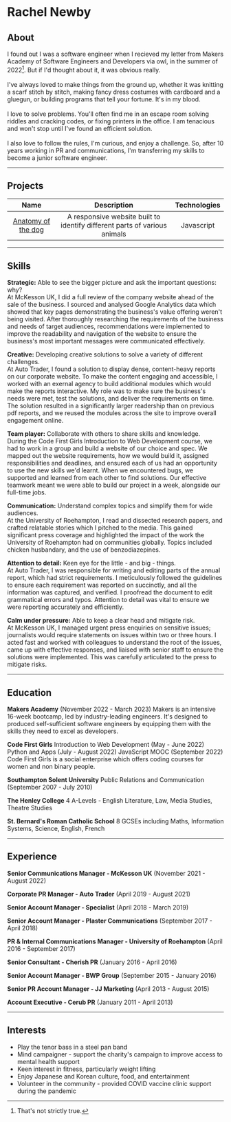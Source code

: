 # Rachel Newby

## About

I found out I was a software engineer when I recieved my letter from Makers Academy of Software Engineers and Developers via owl, in the summer of 2022[^1]. But if I'd thought about it, it was obvious really.
<br>
<br>
I've always loved to make things from the ground up, whether it was knitting a scarf stitch by stitch, making fancy dress costumes with cardboard and a gluegun, or building programs that tell your fortune. It's in my blood. 
<br>
<br>
I love to solve problems. You'll often find me in an escape room solving riddles and cracking codes, or fixing printers in the office. I am tenacious and won't stop until I've found an efficient solution.
<br>
<br>
I also love to follow the rules, I'm curious, and enjoy a challenge. So, after 10 years working in PR and communications, I'm transferring my skills to become a junior software engineer. 


[^1]: That's not strictly true.

---------------------------------------------
## Projects

| Name                 | Description                                                               | Technologies        |
|:--------------------:|:-------------------------------------------------------------------------:|:-------------------:|
|[Anatomy of the dog](https://github.com/rachelnewby/cfg-anatomy-of-the-dog-project.git)| A responsive website built to identify different parts of various animals | Javascript          |

--------------------------------------------
## Skills

**Strategic:** Able to see the bigger picture and ask the important questions: why?<br>
At McKesson UK, I did a full review of the company website ahead of the sale of the business. I sourced and analysed Google Analytics data which showed that key pages demonstrating the business's value offering weren't being visited. After thoroughly researching the requirements of the business and needs of target audiences, recommendations were implemented to improve the readability and navigation of the website to ensure the business's most important messages were communicated effectively. 

**Creative:** Developing creative solutions to solve a variety of different challenges.<br>
At Auto Trader, I found a solution to display dense, content-heavy reports on our corporate website. To make the content engaging and accessible, I worked with an exernal agency to build additional modules which would make the reports interactive. My role was to make sure the business's needs were met, test the solutions, and deliver the requirements on time. The solution resulted in a significantly larger readership than on previous pdf reports, and we reused the modules across the site to improve overall engagement online. 

**Team player:** Collaborate with others to share skills and knowledge.<br>
During the Code First Girls Introduction to Web Development course, we had to work in a group and build a website of our choice and spec. We mapped out the website requirements, how we would build it, assigned responsibilities and deadlines, and ensured each of us had an opportunity to use the new skills we'd learnt. When we encountered bugs, we supported and learned from each other to find solutions. Our effective teamwork meant we were able to build our project in a week, alongside our full-time jobs. 

**Communication:** Understand complex topics and simplify them for wide audiences.<br> 
At the University of Roehampton, I read and dissected research papers, and crafted relatable stories which I pitched to the media. This gained significant press coverage and highlighted the impact of the work the University of Roehampton had on communities globally. Topics included chicken husbandary, and the use of benzodiazepines. 

**Attention to detail:** Keen eye for the little - and big - things.<br>
At Auto Trader, I was responsible for writing and editing parts of the annual report, which had strict requirements. I meticulously followed the guidelines to ensure each requirement was reported on succinctly, and all the information was captured, and verified. I proofread the document to edit grammatical errors and typos. Attention to detail was vital to ensure we were reporting accurately and efficiently. 

**Calm under pressure:** Able to keep a clear head and mitigate risk.<br>
At McKesson UK, I managed urgent press enquiries on sensitive issues; journalists would require statements on issues within two or three hours. I acted fast and worked with colleagues to understand the root of the issues, came up with effective responses, and liaised with senior staff to ensure the solutions were implemented. This was carefully articulated to the press to mitigate risks. 


--------------------------------------------
## Education

**Makers Academy** 
(November 2022 - March 2023)
Makers is an intensive 16-week bootcamp, led by industry-leading engineers. It's designed to produced self-sufficient software engineers by equipping them with the skills they need to excel as developers. 

**Code First Girls** 
Introduction to Web Development (May - June 2022)
Python and Apps (July - August 2022)
JavaScript MOOC (September 2022)
Code First Girls is a social enterprise which offers coding courses for women and non binary people. 

**Southampton Solent University**
Public Relations and Communication (September 2007 - July 2010)

**The Henley College**
4 A-Levels - English Literature, Law, Media Studies, Theatre Studies

**St. Bernard's Roman Catholic School**
8 GCSEs including Maths, Information Systems, Science, English, French

--------------------------------------------
## Experience

**Senior Communications Manager - McKesson UK**
(November 2021 - August 2022)

**Corporate PR Manager - Auto Trader**
(April 2019 - August 2021)

**Senior Account Manager - Specialist**
(April 2018 - March 2019)

**Senior Account Manager - Plaster Communications**
(September 2017 - April 2018)

**PR & Internal Communications Manager - University of Roehampton**
(April 2016 - September 2017)

**Senior Consultant - Cherish PR**
(January 2016 - April 2016)

**Senior Account Manager - BWP Group**
(September 2015 - January 2016)

**Senior PR Account Manager - JJ Marketing**
(April 2013 - August 2015)

**Account Executive - Cerub PR**
(January 2011 - April 2013)

--------------------------------------------
## Interests

* Play the tenor bass in a steel pan band
* Mind campaigner - support the charity's campaign to improve access to mental health support
* Keen interest in fitness, particularly weight lifting
* Enjoy Japanese and Korean culture, food, and entertainment
* Volunteer in the community - provided COVID vaccine clinic support during the pandemic 
